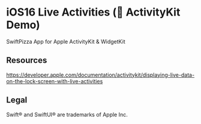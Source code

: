 # iOS16 Live Activities ( ActivityKit Demo)
SwiftPizza App for Apple ActivityKit &amp; WidgetKit

## Resources
https://developer.apple.com/documentation/activitykit/displaying-live-data-on-the-lock-screen-with-live-activities

## Legal
Swift® and SwiftUI® are trademarks of Apple Inc.
